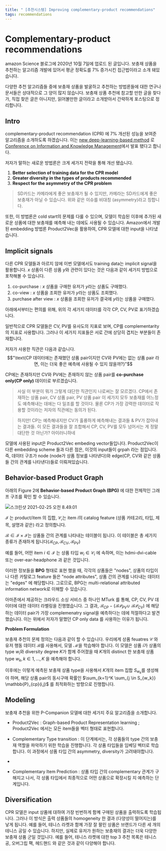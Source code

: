 ```yaml
---
title: " [추천시스템] Improving complementary-product recommendations"
tags: recommendations
---
```


# Complementary-product recommendations
amazon Science 블로그에 2020년 10월 7일에 업로드 된 글입니다. 보충재 상품을 추천하는 알고리즘 개발에 있어서 평균 정확도를 7% 증가시킨 접근법이라고 소개 돼있습니다.

다양한 추천 알고리즘들 중에 보충재 상품을 발굴하고 추천하는 방법론들에 대한 연구나 문서들은 상대적으로 그 양이 많지 않습니다. 보충재 상품 추천에 참고할 만한 글을 찾다가, 직접 찾은 글은 아니지만, 읽어볼만한 글이라고 소개받아서 간략하게 포스팅으로 정리합니다.

## Intro
complementary-product recommendation (CPR) 에 7% 개선된 성능을 보여준 알고리즘을 소개하도록 하겠습니다. 이는 [new deep-learning-based method](https://www.amazon.science/publications/p-companion-a-principled-framework-for-diversified-complementary-product-recommendation) 로 [Conference on Information and Knowledge Management](https://www.amazon.science/conferences-and-events/cikm-2020)에서 발표 됐다고 합니다.

저자가 말하는 새로운 방법론은 크게 세가지 전략을 통해 개선 됐습니다.
1. **Better selection of training data for the CPR model**
2. **Greater diversity in the types of products recommended**
3. **Respect for the asymmetry of the CPR problem**

> SD카드는 카메라에게 좋은 보충재가 될 수 있지만, 카메라는 SD카드에게 좋은 보충재가 아닐 수 있습니다. 위와 같은 이슈를 비대칭 (asymmetry)라고 칭합니다.

또한, 이 방법론은 cold start의 문제를 다룰 수 있으며, 모델이 학습된 이후에 추가된 새로운 상품에 대한 보충재를 예측해 내는 데에도 사용될 수 있습니다. Amazon에서 개발된 embedding 방법론 Product2Vec을 활용하여, CPR 모델에 대한 input을 나타냈습니다.

## Implicit signals

다른 CPR 모델들과 아르지 않에 이번 모델에서도 training data는 implicit signal을 활용합니다. $x$ 상품이 다른 상품 $y$와 관련이 있다는 것은 다음과 같이 세가지 방법으로 포착해볼 수 있습니다.

1. co-purchase : $x$ 상품을 구매한 유저가 $y$라는 상품도 구매했다.
2. co-view : $x$ 상품을 조회한 유저가 $y$라는 상품도 조회했다.
3. purchase after view : $x$ 상품을 조회한 유저가 결국에 $y$라는 상품을 구매했다.

아래에서부터는 편의를 위해, 위의 각 세가지 데이터를 각각 CP, CV, PV로 표기하겠습니다.

일반적으로 CPR 모델들은 CV, PV를 유사도의 지표로 보며, CP를 complementarity의 지표로 사용합니다. 그러나 이 세가지 지표들은 서로 간에 상당히 겹치는 부분들이 존재합니다.

저자가 사용한 직관은 다음과 같습니다.
$$"\text{CP 데이터에는 존재했던 상품 pair이지만 CV와 PV에는 없는 상품 pair 라면,
 이는 더욱 좋은 예측에 사용될 수 있지 않을까?}"$$

CP에는 존재하지만 CV와 PV에는 존재하지 않는 상품 pair를 **co-purchase only(CP only)** 데이터로 부르겠습니다.

> 사실 이 부분이 뭐가 그렇게 대단한 직관인지 나로써는 잘 모르겠다. CP에서 존재하는 상품 pair, CV 상품 pair, PV 상품 pair 이 세가지 모두 보충재를 어느정도 예측해내는 데에는 다 일조를 할 것이다. 물론 CP가 가장 강력한 데이터로 작용할 것이라는 저자의 직관에는 동의가 된다. <br>

> 하지만! CP는 예측해내지만 CV가 훌륭하게 예측해내는 결과들 & PV가 잡아내는 결과들. 이 모든 결과들을 잘 조합해서 CP, CV, PV를 모두 넘어서는 게 정말 대단한 것 아닌가? 아이러니하네


모델에 사용된 input은 Product2Vec embeding vector들입니다. Product2Vec이 다른 embedding scheme 들과 다른 점은, 이것의 input들이 grpah 라는 점입니다. 즉, 데이터 구조가 node (node가 상품 정보를 나타낸다)와 edge(CP, CV와 같은 상품들 간의 관계를 나타낸다)들로 이뤄져있습니다.

## Behavior-based Product Graph

아래의 Figure 2에 **Behavior-based Product Graph (BPG)** 에 대한 전체적인 그래프 구조를 확인 할 수 있습니다.

![스크린샷 2021-02-25 오전 8.49.01](https://i.imgur.com/1alDYrX.png)

$\mathcal{I}$ 는 product/item 의 집합, $\mathcal{C_i}$는 item $i$의 catalog feature (상품 카테고리, 타입, 제목, 설명과 같은) 라고 정의합니다.

$\mathcal{B} \in \mathcal{I} \times \mathcal{I}$는 상품들 간의 관계를 나타내는 테이블이 됩니다. 이 테이블은 총 세가지 종류가 존재하게 됩니다($\mathcal{B}_{CP}, \mathcal{B}_{CV}, \mathcal{B}_{PV}$)

예를 들어, 어떤 item $i \in \mathcal{I}$ 는 상품 타입 $w_i \in \mathcal{C}_i$ 에 속하며, 이는 hdmi-dvi-cable 또는 over-ear-headphone 과 같은 것입니다.

이러한 정보들을 **BPG** 형태로 표현 했을 때, 각각의 상품들은 "nodes", 상품의 타입이나 다른 카탈로그 feature 들은 "node attributes", 상품 간의 관계를 나타내는 데이터는 "edges" 에 해당합니다. 그로므로, BPG는 multi-relational attributed information network로 이해할 수 있습니다.

아마존에서 제공하는 크라우드 소싱 서비스 중 하나인 MTurk 를 통해, CP, CV, PV 데이터에 대한 데이터 라벨링을 진행했습니다. 그 결과, $\mathcal{B}_{CP} - (\mathcal{BP}_{PV} \cup \ \mathcal{BP}_{CV} )$ 에 해당하는 데이터 pair가 가장 complemenatry signal을 예측하다는 데에 적절하다고 발견했습니다. 이는 위에서 저자가 말했던 CP only data 를 사용하는 이유가 됩니다.

**Problem Formulation**

보충재 추천의 문제 정의는 다음과 같이 할 수 있습니다. 우리에게 상품 feuatres $\mathcal{C}$ 와 유저 행동 데이터 $\mathcal{B}$를 사용해서, 모델 $\mathcal{M}$을 학습해야 합니다. 이 모델은 상품 $i$가 상품의 type $w_i$와 diversity degree $K$가 함께 주어졌을 때 $K$개의 distinct 한 보충재 상품 type ${w_k, k \in {1, ..., K}}$ 을 예측해야 합니다.

이후에는 이렇게 예측된 보충재 상품 type을 사용해서 $K$개의 item 집합 ${S_{w_k}}$를 생성해야 하며, 해당 상품 pair의 동시구매 확률인 $\sum_{k=1}^K \sum_{j \in S_{w_k}} \mathbb{P}_{cp}(i,j)$ 를 최적화하는 방향으로 진행합니다.

## Modeling
보충재 추천을 위한 P-Companion 모델에 대한 세가지 주요 알고리즘을 소개합니다.

- Product2Vec : Graph-based Product Representation learning ; Product2Vec 에서는 모든 item들을 벡터 형태로 표현합니다.<br>

- Complementary Type transition : 이 단계에서는, 각 상품들의 type 간의 보충재 역할을 파악하기 위한 학습을 진행합니다. 각 상품 타입들을 임베딩 벡터로 학습합니다. 이 과정에서 상품 타입 간의 asymmetry, diversity가 고려돼야합니다.<br>
-
- Complementary Item Prediction : 상품 타입 간의 complementary 관계가 구해지고 나서, 각 상품 타입에서 최종적으로 어떤 상품으로 확장시킬 지 예측하는 단계입니다.


## Diversification

CPR 모델은 input 상품에 대하여 가장 빈번하게 함꼐 구매된 상품을 출력하도록 학습됩니다. 그러나 이 방식은 출력 상품들의 homogeneity 한 결과 (다양성이 떨어지는)를 낳게 됩니다. 예를 들어, 테니스 라켓과 함께 가장 잘 팔린 상품은 브랜드가 다른 세 개의 테니스 공일 수 있습니다. 하지만, 실제로 유저가 원하는 보충재의 결과는 더욱 다양한 보충재 상품 군일 것입니다. 예를 들어, 테니스 라켓에 대한 top 3 추천 목록은 테니스 공, 오버그립 팩, 헤드핸드 와 같은 것과 같이 다양해야 합니다.
